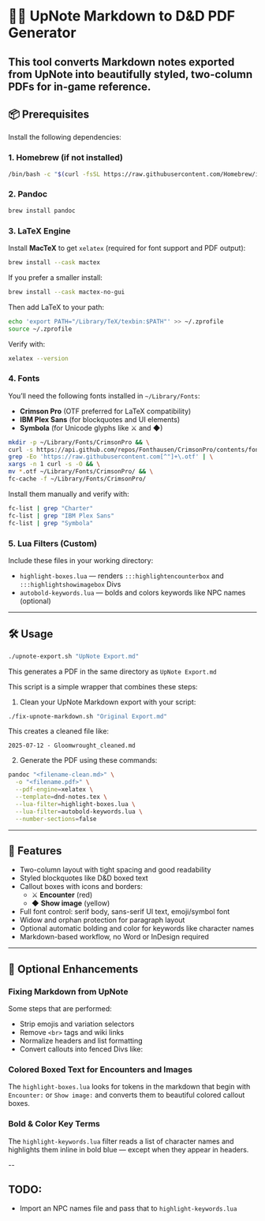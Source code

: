 # 🧙‍♂️ UpNote Markdown to D&D PDF Generator

This tool converts Markdown notes exported from UpNote into beautifully styled, two-column PDFs for in-game reference.
---

## 📦 Prerequisites

Install the following dependencies:

### 1. Homebrew (if not installed)

```bash
/bin/bash -c "$(curl -fsSL https://raw.githubusercontent.com/Homebrew/install/HEAD/install.sh)"
```

### 2. Pandoc

```bash
brew install pandoc
```

### 3. LaTeX Engine

Install **MacTeX** to get `xelatex` (required for font support and PDF output):

```bash
brew install --cask mactex
```

If you prefer a smaller install:

```bash
brew install --cask mactex-no-gui
```

Then add LaTeX to your path:

```bash
echo 'export PATH="/Library/TeX/texbin:$PATH"' >> ~/.zprofile
source ~/.zprofile
```

Verify with:

```bash
xelatex --version
```

### 4. Fonts

You’ll need the following fonts installed in `~/Library/Fonts`:

- **Crimson Pro** (OTF preferred for LaTeX compatibility)
- **IBM Plex Sans** (for blockquotes and UI elements)
- **Symbola** (for Unicode glyphs like ⚔ and ◆)

```bash
mkdir -p ~/Library/Fonts/CrimsonPro && \
curl -s https://api.github.com/repos/Fonthausen/CrimsonPro/contents/fonts/otf | \
grep -Eo 'https://raw.githubusercontent.com[^"]+\.otf' | \
xargs -n 1 curl -s -O && \
mv *.otf ~/Library/Fonts/CrimsonPro/ && \
fc-cache -f ~/Library/Fonts/CrimsonPro/
```

Install them manually and verify with:

```bash
fc-list | grep "Charter"
fc-list | grep "IBM Plex Sans"
fc-list | grep "Symbola"
```

### 5. Lua Filters (Custom)

Include these files in your working directory:

- `highlight-boxes.lua` — renders `:::highlightencounterbox` and `:::highlightshowimagebox` Divs
- `autobold-keywords.lua` — bolds and colors keywords like NPC names (optional)

---

## 🛠 Usage

```bash
./upnote-export.sh "UpNote Export.md"
```

This generates a PDF in the same directory as `UpNote Export.md`

This script is a simple wrapper that combines these steps:

1. Clean your UpNote Markdown export with your script:

```bash
./fix-upnote-markdown.sh "Original Export.md"
```

This creates a cleaned file like:

```text
2025-07-12 - Gloomwrought_cleaned.md
```

2. Generate the PDF using these commands:

```bash
pandoc "<filename-clean.md>" \
  -o "<filename.pdf>" \
  --pdf-engine=xelatex \
  --template=dnd-notes.tex \
  --lua-filter=highlight-boxes.lua \
  --lua-filter=autobold-keywords.lua \
  --number-sections=false
```

---

## 🎨 Features

- Two-column layout with tight spacing and good readability
- Styled blockquotes like D&D boxed text
- Callout boxes with icons and borders:
  - ⚔ **Encounter** (red)
  - ◆ **Show image** (yellow)
- Full font control: serif body, sans-serif UI text, emoji/symbol font
- Widow and orphan protection for paragraph layout
- Optional automatic bolding and color for keywords like character names
- Markdown-based workflow, no Word or InDesign required

---

## 🔧 Optional Enhancements

### Fixing Markdown from UpNote

Some steps that are performed:

- Strip emojis and variation selectors
- Remove `<br>` tags and wiki links
- Normalize headers and list formatting
- Convert callouts into fenced Divs like:

### Colored Boxed Text for Encounters and Images

The `highlight-boxes.lua` looks for tokens in the markdown that begin with `Encounter:` or `Show image:` and converts them to beautiful colored callout boxes.

### Bold & Color Key Terms

The `highlight-keywords.lua` filter reads a list of character names and highlights them inline in bold blue — except when they appear in headers.

--

## TODO:

* Import an NPC names file and pass that to `highlight-keywords.lua`
